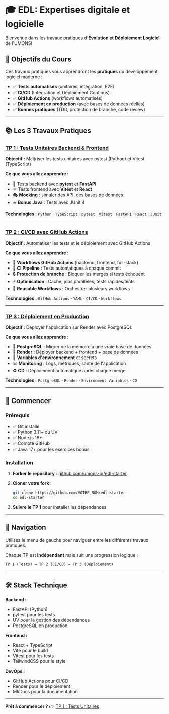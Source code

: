 # 🎓 EDL: Expertises digitale et logicielle

Bienvenue dans les travaux pratiques d'**Évolution et Déploiement Logiciel** de l'UMONS!

## 🎯 Objectifs du Cours

Ces travaux pratiques vous apprendront les **pratiques** du développement logiciel moderne :

- ✅ **Tests automatisés** (unitaires, intégration, E2E)
- ✅ **CI/CD** (Intégration et Déploiement Continus)
- ✅ **GitHub Actions** (workflows automatisés)
- ✅ **Déploiement en production** (avec bases de données réelles)
- ✅ **Bonnes pratiques** (TDD, protection de branche, code review)

---

## 📚 Les 3 Travaux Pratiques

### [TP 1 : Tests Unitaires Backend & Frontend](ATELIER-1.md)

**Objectif :** Maîtriser les tests unitaires avec pytest (Python) et Vitest (TypeScript)

**Ce que vous allez apprendre :**

- 🐍 Tests backend avec **pytest** et **FastAPI**
- ⚛️ Tests frontend avec **Vitest** et **React**
- 🎭 **Mocking** : simuler des API, des bases de données
- ☕ **Bonus Java** : Tests avec JUnit 4

**Technologies :**
`Python` · `TypeScript` · `pytest` · `Vitest` · `FastAPI` · `React` · `JUnit`

---

### [TP 2 : CI/CD avec GitHub Actions](ATELIER-2.md)

**Objectif :** Automatiser les tests et le déploiement avec GitHub Actions

**Ce que vous allez apprendre :**

- 🔄 **Workflows GitHub Actions** (backend, frontend, full-stack)
- 🚀 **CI Pipeline** : Tests automatiques à chaque commit
- 🔒 **Protection de branche** : Bloquer les merges si tests échouent
- ⚡ **Optimisation** : Cache, jobs parallèles, tests rapides/lents
- 🎯 **Reusable Workflows** : Orchestrer plusieurs workflows

**Technologies :**
`GitHub Actions` · `YAML` · `CI/CD` · `Workflows`

---

### [TP 3 : Déploiement en Production](ATELIER-3.md)

**Objectif :** Déployer l'application sur Render avec PostgreSQL

**Ce que vous allez apprendre :**

- 🐘 **PostgreSQL** : Migrer de la mémoire à une vraie base de données
- 🚀 **Render** : Déployer backend + frontend + base de données
- 🔐 **Variables d'environnement** et secrets
- 📊 **Monitoring** : Logs, métriques, santé de l'application
- ♻️ **CD** : Déploiement automatique après chaque merge

**Technologies :**
`PostgreSQL` · `Render` · `Environment Variables` · `CD`

---

## 🚀 Commencer

### Prérequis

- ✅ Git installé
- ✅ Python 3.11+ ou UV
- ✅ Node.js 18+
- ✅ Compte GitHub
- ✅ Java 17+ pour les exercices bonus

### Installation

1. **Forker le repository** : [github.com/umons-ig/edl-starter](https://github.com/umons-ig/edl-starter)

2. **Cloner votre fork** :

   ```bash
   git clone https://github.com/VOTRE_NOM/edl-starter
   cd edl-starter
   ```

3. **Suivre le TP 1** pour installer les dépendances

---

## 📖 Navigation

Utilisez le menu de gauche pour naviguer entre les différents travaux pratiques.

Chaque TP est **indépendant** mais suit une progression logique :

```text
TP 1 (Tests) → TP 2 (CI/CD) → TP 3 (Déploiement)
```

---

## 🛠️ Stack Technique

**Backend :**

- FastAPI (Python)
- pytest pour les tests
- UV pour la gestion des dépendances
- PostgreSQL en production

**Frontend :**

- React + TypeScript
- Vite pour le build
- Vitest pour les tests
- TailwindCSS pour le style

**DevOps :**

- GitHub Actions pour CI/CD
- Render pour le déploiement
- MkDocs pour la documentation

---

**Prêt à commencer ?** 👉 [TP 1 : Tests Unitaires](ATELIER-1.md)
